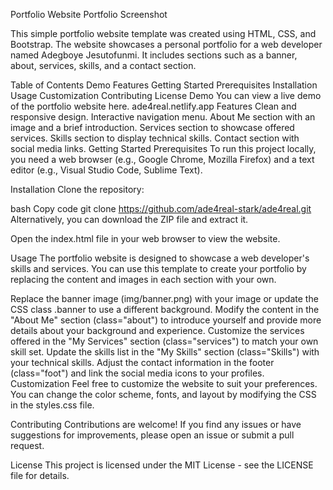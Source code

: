 Portfolio Website
Portfolio Screenshot

This simple portfolio website template was created using HTML, CSS, and Bootstrap. The website showcases a personal portfolio for a web developer named Adegboye Jesutofunmi. It includes sections such as a banner, about, services, skills, and a contact section.

Table of Contents
Demo
Features
Getting Started
Prerequisites
Installation
Usage
Customization
Contributing
License
Demo
You can view a live demo of the portfolio website here.
ade4real.netlify.app
Features
Clean and responsive design.
Interactive navigation menu.
About Me section with an image and a brief introduction.
Services section to showcase offered services.
Skills section to display technical skills.
Contact section with social media links.
Getting Started
Prerequisites
To run this project locally, you need a web browser (e.g., Google Chrome, Mozilla Firefox) and a text editor (e.g., Visual Studio Code, Sublime Text).

Installation
Clone the repository:

bash
Copy code
git clone https://github.com/ade4real-stark/ade4real.git
Alternatively, you can download the ZIP file and extract it.

Open the index.html file in your web browser to view the website.

Usage
The portfolio website is designed to showcase a web developer's skills and services. You can use this template to create your portfolio by replacing the content and images in each section with your own.

Replace the banner image (img/banner.png) with your image or update the CSS class .banner to use a different background.
Modify the content in the "About Me" section (class="about") to introduce yourself and provide more details about your background and experience.
Customize the services offered in the "My Services" section (class="services") to match your own skill set.
Update the skills list in the "My Skills" section (class="Skills") with your technical skills.
Adjust the contact information in the footer (class="foot") and link the social media icons to your profiles.
Customization
Feel free to customize the website to suit your preferences. You can change the color scheme, fonts, and layout by modifying the CSS in the styles.css file.

Contributing
Contributions are welcome! If you find any issues or have suggestions for improvements, please open an issue or submit a pull request.

License
This project is licensed under the MIT License - see the LICENSE file for details.

